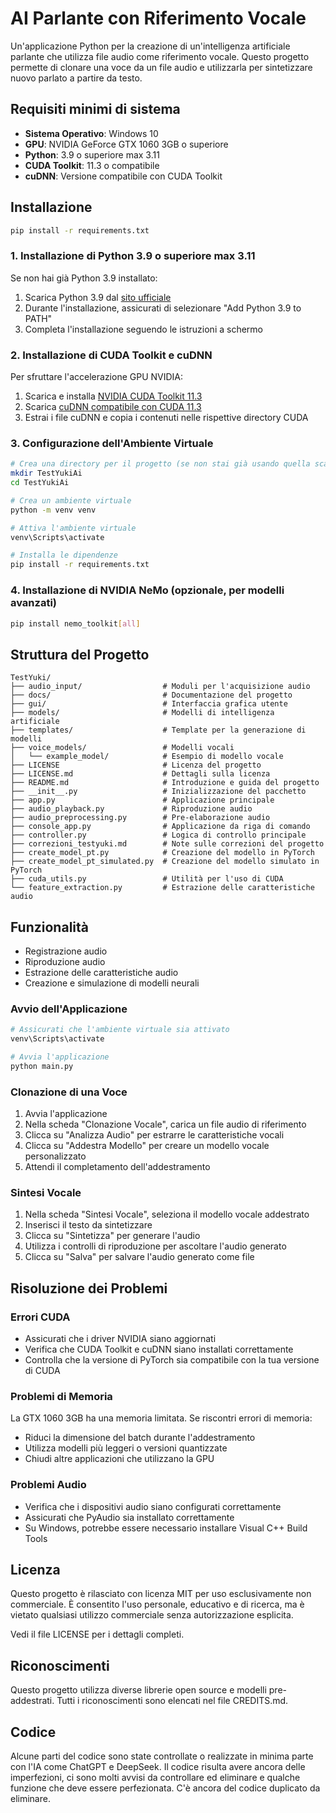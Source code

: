 # AI Parlante con Riferimento Vocale

Un'applicazione Python per la creazione di un'intelligenza artificiale parlante che utilizza file audio come riferimento vocale. Questo progetto permette di clonare una voce da un file audio e utilizzarla per sintetizzare nuovo parlato a partire da testo.

## Requisiti minimi di sistema

- **Sistema Operativo**: Windows 10
- **GPU**: NVIDIA GeForce GTX 1060 3GB o superiore
- **Python**: 3.9 o superiore max 3.11
- **CUDA Toolkit**: 11.3 o compatibile
- **cuDNN**: Versione compatibile con CUDA Toolkit

## Installazione

```bash
pip install -r requirements.txt
```

### 1. Installazione di Python 3.9 o superiore max 3.11

Se non hai già Python 3.9 installato:

1. Scarica Python 3.9 dal [sito ufficiale](https://www.python.org/downloads/release/python-390/)
2. Durante l'installazione, assicurati di selezionare "Add Python 3.9 to PATH"
3. Completa l'installazione seguendo le istruzioni a schermo

### 2. Installazione di CUDA Toolkit e cuDNN

Per sfruttare l'accelerazione GPU NVIDIA:

1. Scarica e installa [NVIDIA CUDA Toolkit 11.3](https://developer.nvidia.com/cuda-11.3.0-download-archive)
2. Scarica [cuDNN compatibile con CUDA 11.3](https://developer.nvidia.com/cudnn)
3. Estrai i file cuDNN e copia i contenuti nelle rispettive directory CUDA

### 3. Configurazione dell'Ambiente Virtuale

```bash
# Crea una directory per il progetto (se non stai già usando quella scaricata)
mkdir TestYukiAi
cd TestYukiAi

# Crea un ambiente virtuale
python -m venv venv

# Attiva l'ambiente virtuale
venv\Scripts\activate

# Installa le dipendenze
pip install -r requirements.txt
```

### 4. Installazione di NVIDIA NeMo (opzionale, per modelli avanzati)

```bash
pip install nemo_toolkit[all]
```

## Struttura del Progetto

```
TestYuki/
├── audio_input/                  # Moduli per l'acquisizione audio
├── docs/                         # Documentazione del progetto
├── gui/                          # Interfaccia grafica utente
├── models/                       # Modelli di intelligenza artificiale
├── templates/                    # Template per la generazione di modelli
├── voice_models/                 # Modelli vocali
│   └── example_model/            # Esempio di modello vocale
├── LICENSE                       # Licenza del progetto
├── LICENSE.md                    # Dettagli sulla licenza
├── README.md                     # Introduzione e guida del progetto
├── __init__.py                   # Inizializzazione del pacchetto
├── app.py                        # Applicazione principale
├── audio_playback.py             # Riproduzione audio
├── audio_preprocessing.py        # Pre-elaborazione audio
├── console_app.py                # Applicazione da riga di comando
├── controller.py                 # Logica di controllo principale
├── correzioni_testyuki.md        # Note sulle correzioni del progetto
├── create_model_pt.py            # Creazione del modello in PyTorch
├── create_model_pt_simulated.py  # Creazione del modello simulato in PyTorch
├── cuda_utils.py                 # Utilità per l'uso di CUDA
└── feature_extraction.py         # Estrazione delle caratteristiche audio
```

## Funzionalità

- Registrazione audio
- Riproduzione audio
- Estrazione delle caratteristiche audio
- Creazione e simulazione di modelli neurali

### Avvio dell'Applicazione

```bash
# Assicurati che l'ambiente virtuale sia attivato
venv\Scripts\activate

# Avvia l'applicazione
python main.py
```

### Clonazione di una Voce

1. Avvia l'applicazione
2. Nella scheda "Clonazione Vocale", carica un file audio di riferimento
3. Clicca su "Analizza Audio" per estrarre le caratteristiche vocali
4. Clicca su "Addestra Modello" per creare un modello vocale personalizzato
5. Attendi il completamento dell'addestramento

### Sintesi Vocale

1. Nella scheda "Sintesi Vocale", seleziona il modello vocale addestrato
2. Inserisci il testo da sintetizzare
3. Clicca su "Sintetizza" per generare l'audio
4. Utilizza i controlli di riproduzione per ascoltare l'audio generato
5. Clicca su "Salva" per salvare l'audio generato come file

## Risoluzione dei Problemi

### Errori CUDA

- Assicurati che i driver NVIDIA siano aggiornati
- Verifica che CUDA Toolkit e cuDNN siano installati correttamente
- Controlla che la versione di PyTorch sia compatibile con la tua versione di CUDA

### Problemi di Memoria

La GTX 1060 3GB ha una memoria limitata. Se riscontri errori di memoria:

- Riduci la dimensione del batch durante l'addestramento
- Utilizza modelli più leggeri o versioni quantizzate
- Chiudi altre applicazioni che utilizzano la GPU

### Problemi Audio

- Verifica che i dispositivi audio siano configurati correttamente
- Assicurati che PyAudio sia installato correttamente
- Su Windows, potrebbe essere necessario installare Visual C++ Build Tools

## Licenza

Questo progetto è rilasciato con licenza MIT per uso esclusivamente non commerciale. 
È consentito l'uso personale, educativo e di ricerca, ma è vietato qualsiasi utilizzo commerciale 
senza autorizzazione esplicita.

Vedi il file LICENSE per i dettagli completi.

## Riconoscimenti

Questo progetto utilizza diverse librerie open source e modelli pre-addestrati. Tutti i riconoscimenti sono elencati nel file CREDITS.md.

## Codice

Alcune parti del codice sono state controllate o realizzate in minima parte con l'IA come ChatGPT e DeepSeek.
Il codice risulta avere ancora delle imperfezioni, ci sono molti avvisi da controllare ed eliminare e qualche funzione che deve essere perfezionata.
C'è ancora del codice duplicato da eliminare.
